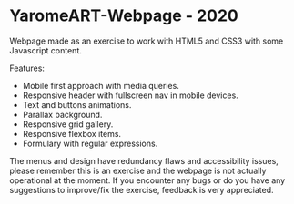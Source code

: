 # YaromeART-Webpage - 2020

Webpage made as an exercise to work with HTML5 and CSS3 with some Javascript content.

Features:

- Mobile first approach with media queries.
- Responsive header with fullscreen nav in mobile devices.
- Text and buttons animations.
- Parallax background.
- Responsive grid gallery.
- Responsive flexbox items.
- Formulary with regular expressions.

The menus and design have redundancy flaws and accessibility issues, please remember this is an exercise and the webpage is not actually operational at the moment.
If you encounter any bugs or do you have any suggestions to improve/fix the exercise, feedback is very appreciated.
